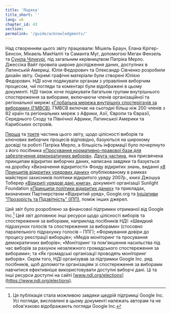 ```yaml
---
title: 'Подяка'
title_short: ''
lang: uk
chapter_id: 43
section:
permalink: '/guide/acknowledgments/'
---
```


Над створенням цього звіту працювали: Мішель Браун, Елана Крігер-Бенсон, Мікаель МакНалті та Саманта Муг, допомогою Меган Фензель та [Суніла Чілукурі](/misc/dinopony.html), під загальним керівництвом Патріка Мерло. Джессіка Вайт провила широке дослідження даних, доступних в Латинській Америці. Юлія Федорович та Олександр Сівченко розробили дизайн звіту. Окремі графічні матеріали були створені Юлією Федорович. НДІ хоче подякувати органам з управління виборчим процесом, чиї погляди та коментарі були відображені в цьому документі. НДІ також хоче подякувати багатьом групам внутрішнього спостереження за виборами, включаючи членів організаційної та регіональної мережі [«Глобальна мережа внутрішніх спостерігачів за виборами» (ГМВСВ)](http://www.gndem.org/). ГМВСВ включає на сьогодні більш ніж 200 членів з 82 країн та регіональних мереж з Африки, Азії, Європи та Євразії, Середнього Сходу та Північної Африки, Латинської Америки та Карибських островів.

[Перша](/uk/guide/electoral-integrity/) та [третя](/uk/guide/key-categories/) частина цього звіту, щодо цілісності виборів та ключових виборчих процесів відповідно, базуються на широкому досвіді та роботі Патріка Мерло, а більшість інформації було почерпнуто з його посібника [«Просування нормативно-правової бази для забезпечення демократичних виборів»](https://www.ndi.org/files/2404_ww_elect_legalframeworks_093008.pdf). [Друга частина](/uk/guide/principles/), яка присвячена принципам відкритих виборчих даних, написана завдяки та базується на доробку «Визначення відкритості» Фонду відкритих знань, виданні [«8 Принципів відкритих урядових даних»](https://public.resource.org/8_principles.html) опублікованому в рамках майстерні захисників політики відкритого уряду 2007р., книзі Джошуа Тоберер [«Відкриті урядові дані: книга»](https://opengovdata.io/), документі організації Sunlight Foundation [«Принципи політики відкритих даних»](http://sunlightfoundation.com/opendataguidelines/) та прикладах, визначених Партнерством «Відкритий уряд», Google.org та [Ініціативи "Прозорість та Підзвітність" (ІПП)](http://www.transparency-initiative.org/), поміж інших джерел.

Цей звіт було розроблено за фінансової підтримки отриманої від Google Inc.[^1] Цей звіт доповнює інші ресурси щодо цілісності виборів та спостереження за виборами, наприклад посібників НДІ: «Швидкий підрахунок голосів та спостереження за виборами» (стосовно паралельного підрахунку голосів – ППГ); «Формування довіри до процесу реєстрації виборців»; «Медіа моніторинг та просування демократичних виборів»; «Моніторинг та пом'якшення насильства під час виборів за рахунок незалежного громадського спостереження за виборами»; та «Як громадські організації проводять моніторинг виборів». Окрім того, НДІ організував за підтримки Google Inc. ряд посібників, щоб допомогти організаціям зі спостереження за виборами навчитися ефективніше використовувати доступні виборчі дані. Ці та інші ресурси доступні на сайті [www.ndi.org/elections](https://www.ndi.org/elections).

[^1]: Ця публікація стала можливою завдяки щедрій підтримці Google Inc. Усі погляди, висловлені в цьому документі належать авторам та не обов'язково відображають погляди Google Inc.
